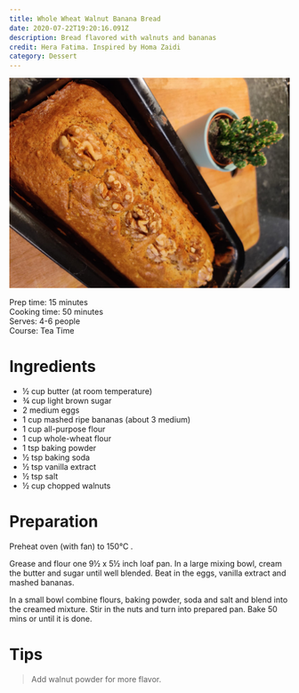 ```yaml
---
title: Whole Wheat Walnut Banana Bread
date: 2020-07-22T19:20:16.091Z
description: Bread flavored with walnuts and bananas
credit: Hera Fatima. Inspired by Homa Zaidi
category: Dessert
---
```

![](banana-bread.jpeg)

Prep time: 15 minutes  
Cooking time: 50 minutes  
Serves: 4-6 people  
Course: Tea Time  

# Ingredients
* ½ cup butter (at room temperature) 
* ¾ cup light brown sugar
* 2 medium eggs
* 1 cup mashed ripe bananas (about 3 medium)
* 1 cup all-purpose flour 
* 1 cup whole-wheat flour
* 1 tsp baking powder
* ½ tsp baking soda
* ½ tsp vanilla extract 
* ½ tsp salt
* ½ cup chopped walnuts

# Preparation
Preheat oven (with fan) to 150°C . 

Grease and flour one 9½ x 5½ inch loaf pan. In a large mixing bowl, cream the butter and sugar until well blended. Beat in the eggs, vanilla extract and mashed bananas.

In a small bowl combine flours, baking powder, soda and salt and blend into the creamed mixture. Stir in the nuts and turn into prepared pan. Bake 50 mins or until it is done.

# Tips
> Add walnut powder for more flavor.
